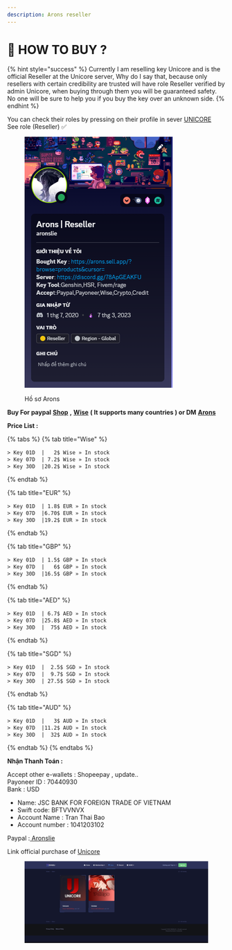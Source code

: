```yaml
---
description: Arons reseller
---
```


# 🔑 HOW TO BUY ?

{% hint style="success" %}
Currently I am reselling key Unicore and is the official Reseller at the Unicore server, Why do I say that, because only resellers with certain credibility are trusted will have role Reseller verified by admin Unicore, when buying through them you will be guaranteed safety. No one will be sure to help you if you buy the key over an unknown side.
{% endhint %}

You can check their roles by pressing on their profile in sever [UNICORE](https://discord.gg/zGKJH6EpwZ)\
See role (Reseller) ✅

<figure><img src="../.gitbook/assets/Screenshot 2023-10-03 101959.png" alt=""><figcaption><p>Hồ sơ Arons</p></figcaption></figure>

**Buy For paypal** [**Shop**](https://arons.sell.app/?browse=products\&cursor=) **,** [**Wise**](https://wise.com/invite/dic/tranthaib2) **( It supports many countries ) or DM** [**Arons** ](https://discord.com/users/727853330696634397)

**Price List :**

{% tabs %}
{% tab title="Wise" %}
```
> Key 01D  |   2$ Wise » In stock 
> Key 07D  | 7.2$ Wise » In stock 
> Key 30D  |20.2$ Wise » In stock
```
{% endtab %}

{% tab title="EUR" %}
```
> Key 01D  | 1.8$ EUR » In stock
> Key 07D  |6.70$ EUR » In stock
> Key 30D  |19.2$ EUR » In stock
```
{% endtab %}

{% tab title="GBP" %}
```
> Key 01D  | 1.5$ GBP » In stock
> Key 07D  |   6$ GBP » In stock 
> Key 30D  |16.5$ GBP » In stock
```
{% endtab %}

{% tab title="AED" %}
```
> Key 01D  | 6.7$ AED » In stock 
> Key 07D  |25.8$ AED » In stock
> Key 30D  |  75$ AED » In stock
```
{% endtab %}

{% tab title="SGD" %}
```
> Key 01D  |  2.5$ SGD » In stock 
> Key 07D  |  9.7$ SGD » In stock
> Key 30D  | 27.5$ SGD » In stock
```
{% endtab %}

{% tab title="AUD" %}
```
> Key 01D  |   3$ AUD » In stock 
> Key 07D  |11.2$ AUD » In stock
> Key 30D  |  32$ AUD » In stock
```
{% endtab %}
{% endtabs %}

**Nhận Thanh Toán :**&#x20;

Accept other e-wallets : Shopeepay , update..\
Payoneer ID : 70440930\
Bank : USD

* Name: JSC BANK FOR FOREIGN TRADE OF VIETNAM
* Swift code: BFTVVNVX
* Account Name : Tran Thai Bao
* Account number : 1041203102

Paypal :[ Aronslie](https://www.paypal.com/paypalme/aronslie)

Link official purchase of [Unicore](https://xennsu.io/store/)

<figure><img src="../.gitbook/assets/image.png" alt=""><figcaption></figcaption></figure>
